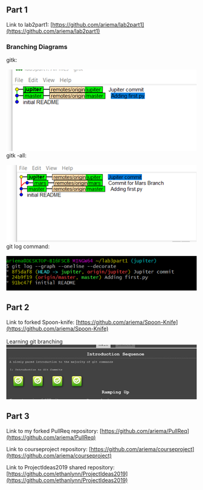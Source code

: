 ## Part 1
Link to lab2part1: [https://github.com/ariema/lab2part1](https://github.com/ariema/lab2part1) <br>
### Branching Diagrams
gitk: <br> <br>
![image](images/branch_diagram1.PNG) <br>
gitk -all: <br> <br>
![image](images/branch_diagram2.PNG) <br>
git log command: <br> <br>
![image](images/branch_diagram3.PNG) <br>

## Part 2
Link to forked Spoon-knife: [https://github.com/ariema/Spoon-Knife](https://github.com/ariema/Spoon-Knife) <br> <br>
Learning git branching <br>
![image](images/git_game.PNG) <br>

## Part 3
Link to my forked PullReq repository: [https://github.com/ariema/PullReq](https://github.com/ariema/PullReq) <br>

Link to courseproject repository: [https://github.com/ariema/courseproject](https://github.com/ariema/courseproject) <br>

Link to ProjectIdeas2019 shared repository: [https://github.com/ethanlynn/ProjectIdeas2019](https://github.com/ethanlynn/ProjectIdeas2019)
